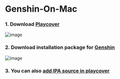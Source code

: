 # Genshin-On-Mac

### 1. Download [Playcover](https://github.com/PlayCover/PlayCover/releases)
![image](https://user-images.githubusercontent.com/96930989/222936160-39486651-8870-4f6a-9f4f-072ce1982044.png)

### 2. Download installation package for [Genshin](https://decrypt.day/)
![image](https://user-images.githubusercontent.com/96930989/222936201-a873cca3-9800-4226-9372-48bebcc4530f.png)

### 3. You can also [add IPA source in playcover](https://www.bilibili.com/video/BV18v4y1r7qq/?spm_id_from=333.337.search-card.all.click&vd_source=1a4ea93e7ce2e9d7a3a55c213b1fee7a)



